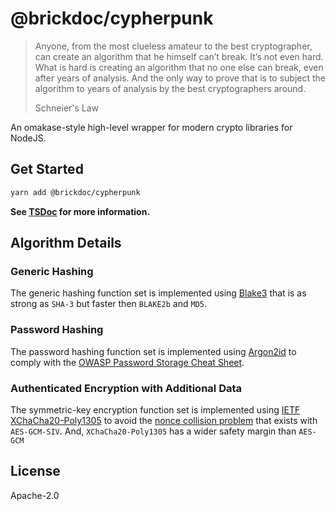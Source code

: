 # @brickdoc/cypherpunk

> Anyone, from the most clueless amateur to the best cryptographer, can create an algorithm that he himself can’t break. It’s not even hard. What is hard is creating an algorithm that no one else can break, even after years of analysis. And the only way to prove that is to subject the algorithm to years of analysis by the best cryptographers around.
>
> Schneier's Law

An omakase-style high-level wrapper for modern crypto libraries for NodeJS.

## Get Started

```bash
yarn add @brickdoc/cypherpunk
```

**See [TSDoc](src/index.ts) for more information.**

## Algorithm Details

### Generic Hashing

The generic hashing function set is implemented using [Blake3](https://github.com/BLAKE3-team/BLAKE3-specs/blob/master/blake3.pdf) that is as strong as `SHA-3` but faster then `BLAKE2b` and `MD5`.

### Password Hashing

The password hashing function set is implemented using [Argon2id](https://www.password-hashing.net/argon2-specs.pdf) to comply with the [OWASP Password Storage Cheat Sheet](https://cheatsheetseries.owasp.org/cheatsheets/Password_Storage_Cheat_Sheet.html).

### Authenticated Encryption with Additional Data

The symmetric-key encryption function set is implemented using [IETF XChaCha20-Poly1305](https://datatracker.ietf.org/doc/html/draft-arciszewski-xchacha-03) to avoid the [nonce collision problem](https://www.cryptologie.net/article/402/is-symmetric-security-solved)
that exists with `AES-GCM-SIV`. And, `XChaCha20-Poly1305` has a wider safety margin than `AES-GCM`

## License

Apache-2.0
